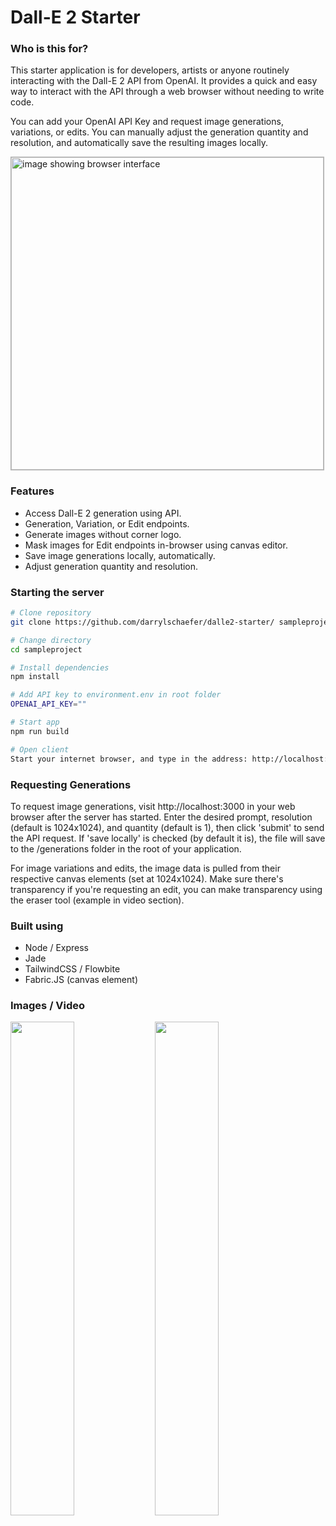 # Dall-E 2 Starter

<h3>Who is this for?</h3>

This starter application is for developers, artists or anyone routinely interacting with the Dall-E 2 API from OpenAI. It provides a quick and easy way to interact with the API through a web browser without needing to write code.

You can add your OpenAI API Key and request image generations, variations, or edits. You can manually adjust the generation quantity and resolution, and automatically save the resulting images locally.

<img src="https://user-images.githubusercontent.com/119073511/219451667-83b28137-5334-4ef2-95e8-d69b4b210ccb.gif" style="width:500px; border: 1px solid rgba(0,0,0,.3);" title="image showing browser interface">

<h3>Features</h3>
<ul>
<li>Access Dall-E 2 generation using API.</li>
<li>Generation, Variation, or Edit endpoints.</li>
<li>Generate images without corner logo.</li>
<li>Mask images for Edit endpoints in-browser using canvas editor.</li>
<li>Save image generations locally, automatically.</li>
<li>Adjust generation quantity and resolution.</li>
</ul>

<h3>Starting the server</h3>

```bash
# Clone repository
git clone https://github.com/darrylschaefer/dalle2-starter/ sampleproject

# Change directory
cd sampleproject

# Install dependencies
npm install

# Add API key to environment.env in root folder
OPENAI_API_KEY=""

# Start app
npm run build

# Open client
Start your internet browser, and type in the address: http://localhost:3000
```

<h3>Requesting Generations</h3>

To request image generations, visit http://localhost:3000 in your web browser after the server has started. Enter the desired prompt, resolution (default is 1024x1024), and quantity (default is 1), then click 'submit' to send the API request. If 'save locally' is checked (by default it is), the file will save to the /generations folder in the root of your application.

For image variations and edits, the image data is pulled from their respective canvas elements (set at 1024x1024). Make sure there's transparency if you're requesting an edit, you can make transparency using the eraser tool (example in video section).

<h3>Built using</h3>

<ul>
<li>Node / Express</li>
<li>Jade</li>
<li>TailwindCSS / Flowbite</li>
<li>Fabric.JS (canvas element)</li>
</ul>


<h3>Images / Video</h3>


<img src="https://user-images.githubusercontent.com/119073511/219452995-1abde8b6-e21a-4956-b230-00f87b47e7fd.png" width="45%"></img>
<img src="https://user-images.githubusercontent.com/119073511/219453164-5e1b0449-1298-40a8-b77e-f7cd17860efc.jpg" width="45%"></img>

